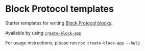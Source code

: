 # Block Protocol templates

Starter templates for writing [Block Protocol blocks](https://blockprotocol.org/docs).

Available by using [`create-block-app`](https://www.npmjs.com/package/create-block-app)

For usage instructions, please run `npx create-block-app --help`
